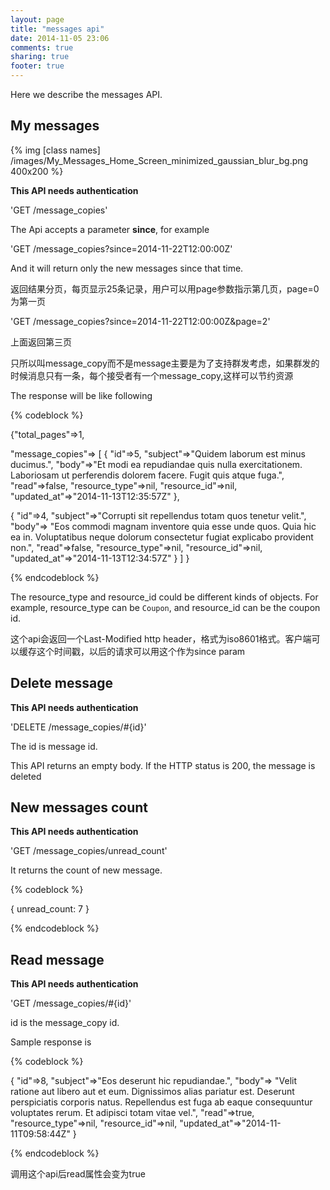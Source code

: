 ```yaml
---
layout: page
title: "messages api"
date: 2014-11-05 23:06
comments: true
sharing: true
footer: true
---
```


Here we describe the messages API.

## My messages

{% img [class names] /images/My_Messages_Home_Screen_minimized_gaussian_blur_bg.png 400x200 %}

**This API needs authentication**

'GET /message_copies'

The Api accepts a parameter **since**, for example

'GET /message_copies?since=2014-11-22T12:00:00Z'

And it will return only the new messages since that time.

返回结果分页，每页显示25条记录，用户可以用page参数指示第几页，page=0为第一页

'GET /message_copies?since=2014-11-22T12:00:00Z&page=2'

上面返回第三页

只所以叫message_copy而不是message主要是为了支持群发考虑，如果群发的时候消息只有一条，每个接受者有一个message_copy,这样可以节约资源

The response will be like following

{% codeblock %}

{"total_pages"=>1,

 "message_copies"=>
  [
   {
    "id"=>5,
    "subject"=>"Quidem laborum est minus ducimus.",
    "body"=>"Et modi ea repudiandae quis nulla exercitationem. Laboriosam ut perferendis dolorem facere. Fugit quis atque fuga.",
    "read"=>false,
    "resource_type"=>nil,
    "resource_id"=>nil,
    "updated_at"=>"2014-11-13T12:35:57Z"
  },

   {
    "id"=>4,
    "subject"=>"Corrupti sit repellendus totam quos tenetur velit.",
    "body"=>
     "Eos commodi magnam inventore quia esse unde quos. Quia hic ea in. Voluptatibus neque dolorum consectetur fugiat explicabo provident non.",
    "read"=>false,
    "resource_type"=>nil,
    "resource_id"=>nil,
    "updated_at"=>"2014-11-13T12:34:57Z"
    }
  ]
}

{% endcodeblock %}

The resource_type and resource_id could be different kinds of objects. For example, resource_type can be `Coupon`, and resource_id can be the coupon id.

这个api会返回一个Last-Modified http header，格式为iso8601格式。客户端可以缓存这个时间戳，以后的请求可以用这个作为since param

## Delete message


**This API needs authentication**

'DELETE /message_copies/#{id}'

The id is message id.

This API returns an empty body. If the HTTP status is 200, the message is deleted

## New messages count

**This API needs authentication**

'GET /message_copies/unread_count'

It returns the count of new message.

{% codeblock %}

{
  unread_count: 7
}

{% endcodeblock %}

## Read message

**This API needs authentication**

'GET /message_copies/#{id}'

id is the message_copy id.

Sample response is


{% codeblock %}


{
  "id"=>8,
  "subject"=>"Eos deserunt hic repudiandae.",
  "body"=>
   "Velit ratione aut libero aut et eum. Dignissimos alias pariatur est. Deserunt perspiciatis corporis natus. Repellendus est fuga ab eaque consequuntur voluptates rerum. Et adipisci totam vitae vel.",
  "read"=>true,
  "resource_type"=>nil,
  "resource_id"=>nil,
  "updated_at"=>"2014-11-11T09:58:44Z"
}

{% endcodeblock %}

调用这个api后read属性会变为true


